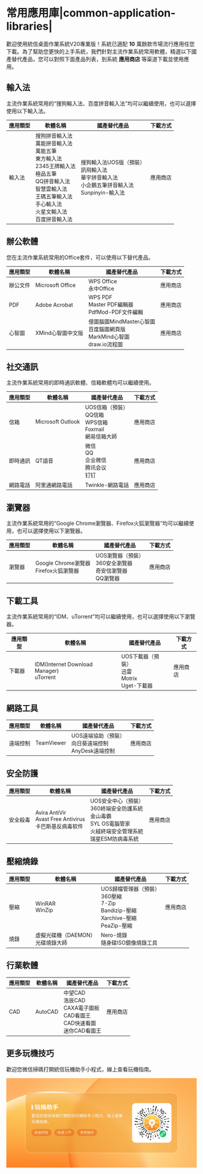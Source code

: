 # 常用應用庫|common-application-libraries|

歡迎使用統信桌面作業系統V20專業版！系統已適配 **10** 萬餘款市場流行應用任您下載。為了幫助您更快的上手系統，我們針對主流作業系統常用軟體，精選以下國產替代產品，您可以對照下面產品列表，到系統 **應用商店** 等渠道下載並使用應用。

## 輸入法

主流作業系統常用的“搜狗輸入法、百度拼音輸入法”均可以繼續使用，也可以選擇使用以下輸入法。

| 應用類型 | 軟體名稱                                                     | 國產替代產品                                                 | 下載方式 |
| -------- | ------------------------------------------------------------ | ------------------------------------------------------------ | -------- |
| 輸入法   | 搜狗拼音輸入法<br/>萬能拼音輸入法<br/>萬能五筆<br/>東方輸入法<br/>2345王牌輸入法<br/>極品五筆<br/>QQ拼音輸入法<br/>智慧雲輸入法<br/>王碼五筆輸入法<br/>手心輸入法<br/>火星文輸入法<br/>百度拼音輸入法 | 搜狗輸入法UOS版（預裝）<br />訊飛輸入法<br />華宇拼音輸入法<br />小企鵝五筆拼音輸入法<br />Sunpinyin-輸入法 | 應用商店 |



## 辦公軟體

您在主流作業系統常用的Office套件，可以使用以下替代產品。

| 應用類型 | 軟體名稱             | 國產替代產品                                                          | 下載方式 |
| ---- | ---------------- | --------------------------------------------------------------- | ---- |
| 辦公文件 | Microsoft Office | WPS Office<br/>永中Office                                         | 應用商店 |
| PDF  | Adobe Acrobat    | WPS PDF<br />Master PDF編輯器<br />PdfMod-PDF文件編輯                  | 應用商店 |
| 心智圖  | XMind心智圖中文版      | 億圖腦圖MindMaster心智圖<br />百度腦圖網頁版<br />MarkMind心智圖<br />draw.io流程圖 | 應用商店 |



## 社交通訊

主流作業系統常用的即時通訊軟體、信箱軟體均可以繼續使用。

| 應用類型 | 軟體名稱          | 國產替代產品                                                 | 下載方式 |
| -------- | ----------------- | ------------------------------------------------------------ | -------- |
| 信箱     | Microsoft Outlook | UOS信箱（預裝）<br />QQ信箱<br />WPS信箱<br />Foxmail<br />網易信箱大師 | 應用商店 |
| 即時通訊 | QT語音            | 微信<br />QQ<br />企业微信<br />腾讯会议<br />钉钉           | 應用商店 |
| 網路電話 | 阿里通網路電話    | Twinkle-網路電話                                             | 應用商店 |



## 瀏覽器

主流作業系統常用的“Google Chrome瀏覽器、Firefox火狐瀏覽器”均可以繼續使用，也可以選擇使用以下瀏覽器。

| 應用類型 | 軟體名稱                                   | 國產替代產品                                                 | 下載方式 |
| -------- | ------------------------------------------ | ------------------------------------------------------------ | -------- |
| 瀏覽器   | Google Chrome瀏覽器<br />Firefox火狐瀏覽器 | UOS瀏覽器（預裝）<br />360安全瀏覽器<br />奇安信瀏覽器<br />QQ瀏覽器 | 應用商店 |



## 下載工具

主流作業系統常用的“IDM、uTorrent”均可以繼續使用，也可以選擇使用以下瀏覽器。

| 應用類型 | 軟體名稱                                     | 國產替代產品                                             | 下載方式 |
| -------- | -------------------------------------------- | -------------------------------------------------------- | -------- |
| 下載器   | IDM(Internet Download Manager)<br />uTorrent | UOS下載器（預裝）<br />迅雷<br />Motrix<br />Uget-下載器 | 應用商店 |



## 網路工具

| 應用類型 | 軟體名稱   | 國產替代產品                                                 | 下載方式 |
| -------- | ---------- | ------------------------------------------------------------ | -------- |
| 遠端控制 | TeamViewer | UOS遠端協助（預裝）<br />向日葵遠端控制<br />AnyDesk遠端控制 | 應用商店 |



## 安全防護

| 應用類型 | 軟體名稱                                                     | 國產替代產品                                                 | 下載方式 |
| -------- | ------------------------------------------------------------ | ------------------------------------------------------------ | -------- |
| 安全殺毒 | Avira AntiVir<br />Avast Free Antivirus<br />卡巴斯基反病毒软件 | UOS安全中心（預裝）<br />360終端安全防護系統<br />金山毒霸<br />SYL OS電腦管家<br />火絨終端安全管理系統<br />瑞星ESM防病毒系統 | 應用商店 |



## 壓縮燒錄

| 應用類型 | 軟體名稱                               | 國產替代產品                                                 | 下載方式 |
| -------- | -------------------------------------- | ------------------------------------------------------------ | -------- |
| 壓縮     | WinRAR<br />WinZip<br />               | UOS歸檔管理器（預裝）<br />360壓縮<br />7-Zip<br />Bandizip-壓縮<br />Xarchive-壓縮<br />PeaZip-壓縮 | 應用商店 |
| 燒錄     | 虛擬光碟機（DAEMON）<br />光碟燒錄大師 | Nero-燒錄<br />隨身碟ISO鏡像燒錄工具                         |          |



## 行業軟體

| 應用類型 | 軟體名稱    | 國產替代產品                                                                | 下載方式 |
| ---- | ------- | --------------------------------------------------------------------- | ---- |
| CAD  | AutoCAD | 中望CAD<br />浩辰CAD<br />CAXA電子圖板<br />CAD看圖王<br />CAD快速看圖<br />迷你CAD看圖王 | 應用商店 |





## 更多玩機技巧

歡迎您微信掃碼打開統信玩機助手小程式，線上查看玩機指南。

![tip_assistant](./fig/tip_assistant.jpg)
